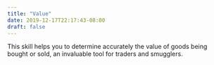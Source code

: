```yaml
---
title: "Value"
date: 2019-12-17T22:17:43-08:00
draft: false
---
```

This skill helps you to determine accurately the value of goods being bought or sold, an invaluable tool for traders and smugglers.
